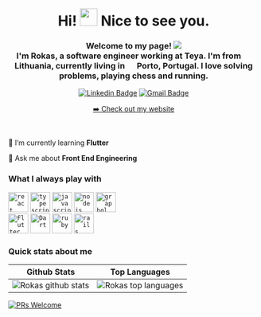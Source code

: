 <h1 align="center">Hi! <img src="https://media.giphy.com/media/hvRJCLFzcasrR4ia7z/giphy.gif" height="35px"> Nice to see you.</h1>
<h3 align="center">Welcome to my page! <img src="https://img.icons8.com/color-glass/48/000000/salt-bae.png"/>
</br> I'm Rokas, a software engineer working at Teya. I'm from <img src="https://flagicons.lipis.dev/flags/4x3/lt.svg" width="16"/> <b>Lithuania</b>, currently living in <img src="https://flagicons.lipis.dev/flags/4x3/pt.svg" width="16"/> <b>Porto, Portugal</b>. I love solving problems, playing chess and running. </h3>

<div align="center">

  [![Linkedin Badge](https://img.shields.io/badge/-Rokas-blue?style=flat-square&logo=Linkedin&logoColor=white&link=https://www.linkedin.com/in/rokasaugunas/)](https://www.linkedin.com//in/rokasaugunas/)
  [![Gmail Badge](https://img.shields.io/badge/-augunasr@gmail.com-c14438?style=flat-square&logo=Gmail&logoColor=white&link=mailto:augunasr@gmail.com)](mailto:augunasr@gmail.com)
  <p><a href="https://www.rokasdev.com/" target="_blank" rel="noopener noreferrer" >➡️ Check out my website</a></p>
</div>
<br>

🌱 I’m currently learning **Flutter**

💬 Ask me about **Front End Engineering**

<h3 align="left">What I always play with</h3>
<code><img src="https://cdn.jsdelivr.net/gh/devicons/devicon/icons/react/react-original.svg" alt="react" width="40" height="40"/></code>
<code><img src="https://cdn.jsdelivr.net/gh/devicons/devicon/icons/typescript/typescript-original.svg" alt="typescript" width="40" height="40"/></code>
<code><img src="https://cdn.jsdelivr.net/gh/devicons/devicon/icons/javascript/javascript-original.svg" alt="javascript" width="40" height="40"/></code>
<code><img src="https://cdn.jsdelivr.net/gh/devicons/devicon/icons/nodejs/nodejs-original.svg" alt="nodejs" width="40" height="40"/></code>
<code><img src="https://cdn.jsdelivr.net/gh/devicons/devicon/icons/graphql/graphql-plain.svg" alt="graphql" width="40" height="40" />
</code>
<code><img src="https://cdn.jsdelivr.net/gh/devicons/devicon/icons/flutter/flutter-original.svg" alt="Flutter" width="40" height="40"/></code>
<code><img src="https://cdn.jsdelivr.net/gh/devicons/devicon/icons/dart/dart-original.svg" alt="Dart" width="40" height="40"/></code>
<code><img src="https://cdn.jsdelivr.net/gh/devicons/devicon/icons/ruby/ruby-original.svg" alt="ruby" width="40" height="40"/></code>
<code><img src="https://cdn.jsdelivr.net/gh/devicons/devicon/icons/rails/rails-plain.svg" alt="rails" width="40" height="40"/></code>


<h3 align="left">Quick stats about me</h3>

| Github Stats | Top Languages |
| --- | --- |
| ![Rokas github stats](https://github-readme-stats.vercel.app/api?username=rokas-augunas-eng&show_icons=true&title_color=f6c32c&icon_color=f6c32c&text_color=9f9f9f&bg_color=151515&count_private=true) | ![Rokas top languages](https://github-readme-stats.vercel.app/api/top-langs?username=rokas-augunas-eng&show_icons=true&title_color=f6c32c&icon_color=f6c32c&text_color=9f9f9f&bg_color=151515&count_private=true&layout=compact) |

[![PRs Welcome](https://img.shields.io/badge/PRs-welcome-brightgreen.svg?style=flat&logo=github)](https://github.com/augunasr) 
